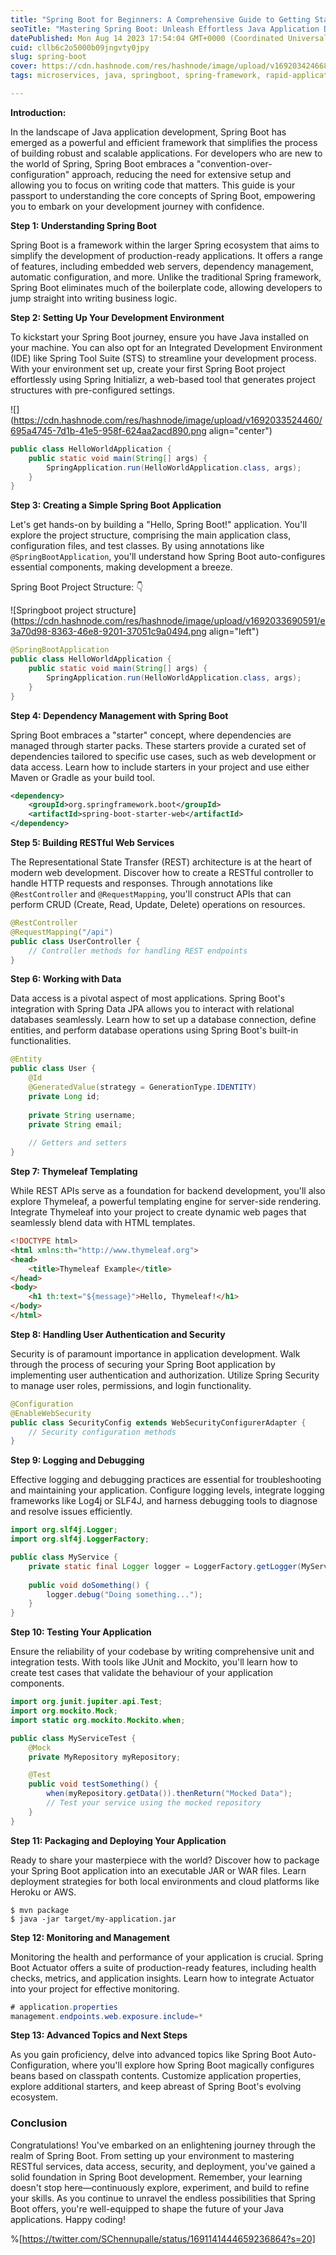 ```yaml
---
title: "Spring Boot for Beginners: A Comprehensive Guide to Getting Started"
seoTitle: "Mastering Spring Boot: Unleash Effortless Java Application Development"
datePublished: Mon Aug 14 2023 17:54:04 GMT+0000 (Coordinated Universal Time)
cuid: cllb6c2o5000b09jngvty0jpy
slug: spring-boot
cover: https://cdn.hashnode.com/res/hashnode/image/upload/v1692034246684/b6a726f0-39af-4df2-9913-a035d80f3929.png
tags: microservices, java, springboot, spring-framework, rapid-application-development

---
```


**Introduction:**

In the landscape of Java application development, Spring Boot has emerged as a powerful and efficient framework that simplifies the process of building robust and scalable applications. For developers who are new to the world of Spring, Spring Boot embraces a "convention-over-configuration" approach, reducing the need for extensive setup and allowing you to focus on writing code that matters. This guide is your passport to understanding the core concepts of Spring Boot, empowering you to embark on your development journey with confidence.

**Step 1: Understanding Spring Boot**

Spring Boot is a framework within the larger Spring ecosystem that aims to simplify the development of production-ready applications. It offers a range of features, including embedded web servers, dependency management, automatic configuration, and more. Unlike the traditional Spring framework, Spring Boot eliminates much of the boilerplate code, allowing developers to jump straight into writing business logic.

**Step 2: Setting Up Your Development Environment**

To kickstart your Spring Boot journey, ensure you have Java installed on your machine. You can also opt for an Integrated Development Environment (IDE) like Spring Tool Suite (STS) to streamline your development process. With your environment set up, create your first Spring Boot project effortlessly using Spring Initializr, a web-based tool that generates project structures with pre-configured settings.

![](https://cdn.hashnode.com/res/hashnode/image/upload/v1692033524460/695a4745-7d1b-41e5-958f-624aa2acd890.png align="center")

```java
public class HelloWorldApplication {
    public static void main(String[] args) {
        SpringApplication.run(HelloWorldApplication.class, args);
    }
}
```

**Step 3: Creating a Simple Spring Boot Application**

Let's get hands-on by building a "Hello, Spring Boot!" application. You'll explore the project structure, comprising the main application class, configuration files, and test classes. By using annotations like `@SpringBootApplication`, you'll understand how Spring Boot auto-configures essential components, making development a breeze.

Spring Boot Project Structure: 👇

![Springboot project structure](https://cdn.hashnode.com/res/hashnode/image/upload/v1692033690591/e3a70d98-8363-46e8-9201-37051c9a0494.png align="left")

```java
@SpringBootApplication
public class HelloWorldApplication {
    public static void main(String[] args) {
        SpringApplication.run(HelloWorldApplication.class, args);
    }
}
```

**Step 4: Dependency Management with Spring Boot**

Spring Boot embraces a "starter" concept, where dependencies are managed through starter packs. These starters provide a curated set of dependencies tailored to specific use cases, such as web development or data access. Learn how to include starters in your project and use either Maven or Gradle as your build tool.

```xml
<dependency>
    <groupId>org.springframework.boot</groupId>
    <artifactId>spring-boot-starter-web</artifactId>
</dependency>
```

**Step 5: Building RESTful Web Services**

The Representational State Transfer (REST) architecture is at the heart of modern web development. Discover how to create a RESTful controller to handle HTTP requests and responses. Through annotations like `@RestController` and `@RequestMapping`, you'll construct APIs that can perform CRUD (Create, Read, Update, Delete) operations on resources.

```java
@RestController
@RequestMapping("/api")
public class UserController {
    // Controller methods for handling REST endpoints
}
```

**Step 6: Working with Data**

Data access is a pivotal aspect of most applications. Spring Boot's integration with Spring Data JPA allows you to interact with relational databases seamlessly. Learn how to set up a database connection, define entities, and perform database operations using Spring Boot's built-in functionalities.

```java
@Entity
public class User {
    @Id
    @GeneratedValue(strategy = GenerationType.IDENTITY)
    private Long id;
    
    private String username;
    private String email;
    
    // Getters and setters
}
```

**Step 7: Thymeleaf Templating**

While REST APIs serve as a foundation for backend development, you'll also explore Thymeleaf, a powerful templating engine for server-side rendering. Integrate Thymeleaf into your project to create dynamic web pages that seamlessly blend data with HTML templates.

```html
<!DOCTYPE html>
<html xmlns:th="http://www.thymeleaf.org">
<head>
    <title>Thymeleaf Example</title>
</head>
<body>
    <h1 th:text="${message}">Hello, Thymeleaf!</h1>
</body>
</html>
```

**Step 8: Handling User Authentication and Security**

Security is of paramount importance in application development. Walk through the process of securing your Spring Boot application by implementing user authentication and authorization. Utilize Spring Security to manage user roles, permissions, and login functionality.

```java
@Configuration
@EnableWebSecurity
public class SecurityConfig extends WebSecurityConfigurerAdapter {
    // Security configuration methods
}
```

**Step 9: Logging and Debugging**

Effective logging and debugging practices are essential for troubleshooting and maintaining your application. Configure logging levels, integrate logging frameworks like Log4j or SLF4J, and harness debugging tools to diagnose and resolve issues efficiently.

```java
import org.slf4j.Logger;
import org.slf4j.LoggerFactory;

public class MyService {
    private static final Logger logger = LoggerFactory.getLogger(MyService.class);
    
    public void doSomething() {
        logger.debug("Doing something...");
    }
}
```

**Step 10: Testing Your Application**

Ensure the reliability of your codebase by writing comprehensive unit and integration tests. With tools like JUnit and Mockito, you'll learn how to create test cases that validate the behaviour of your application components.

```java
import org.junit.jupiter.api.Test;
import org.mockito.Mock;
import static org.mockito.Mockito.when;

public class MyServiceTest {
    @Mock
    private MyRepository myRepository;

    @Test
    public void testSomething() {
        when(myRepository.getData()).thenReturn("Mocked Data");
        // Test your service using the mocked repository
    }
}
```

**Step 11: Packaging and Deploying Your Application**

Ready to share your masterpiece with the world? Discover how to package your Spring Boot application into an executable JAR or WAR files. Learn deployment strategies for both local environments and cloud platforms like Heroku or AWS.

```shell
$ mvn package
$ java -jar target/my-application.jar
```

**Step 12: Monitoring and Management**

Monitoring the health and performance of your application is crucial. Spring Boot Actuator offers a suite of production-ready features, including health checks, metrics, and application insights. Learn how to integrate Actuator into your project for effective monitoring.

```java
# application.properties
management.endpoints.web.exposure.include=*
```

**Step 13: Advanced Topics and Next Steps**

As you gain proficiency, delve into advanced topics like Spring Boot Auto-Configuration, where you'll explore how Spring Boot magically configures beans based on classpath contents. Customize application properties, explore additional starters, and keep abreast of Spring Boot's evolving ecosystem.

### Conclusion

Congratulations! You've embarked on an enlightening journey through the realm of Spring Boot. From setting up your environment to mastering RESTful services, data access, security, and deployment, you've gained a solid foundation in Spring Boot development. Remember, your learning doesn't stop here—continuously explore, experiment, and build to refine your skills. As you continue to unravel the endless possibilities that Spring Boot offers, you're well-equipped to shape the future of your Java applications. Happy coding!

%[https://twitter.com/SChennupalle/status/1691141444659236864?s=20]